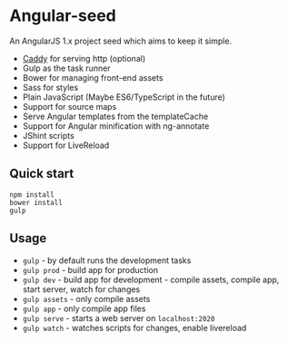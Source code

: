 Angular-seed
============

An AngularJS 1.x project seed which aims to keep it simple.

* [Caddy](https://caddyserver.com) for serving http (optional)
* Gulp as the task runner
* Bower for managing front-end assets
* Sass for styles
* Plain JavaScript (Maybe ES6/TypeScript in the future)
* Support for source maps
* Serve Angular templates from the templateCache
* Support for Angular minification with ng-annotate
* JShint scripts
* Support for LiveReload


Quick start
-----------

`npm install`  
`bower install`  
`gulp`


Usage
-----

* `gulp` - by default runs the development tasks
* `gulp prod` - build app for production
* `gulp dev`  - build app for development - compile assets, compile app, start server, watch for changes
* `gulp assets` - only compile assets
* `gulp app` - only compile app files
* `gulp serve` - starts a web server on `localhost:2020`
* `gulp watch` - watches scripts for changes, enable livereload

